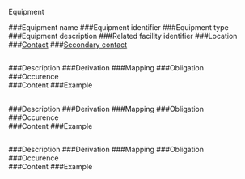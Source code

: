 
Equipment

###Equipment name
###Equipment identifier
###Equipment type
###Equipment description
###Related facility identifier
###Location
###[Contact](https://github.com/jiscresearch/sharedService/blob/master/metadata/properties/Agent/Agent%20Contact.md)
###[Secondary contact](https://github.com/jiscresearch/sharedService/blob/master/metadata/properties/Agent/Agent%20Contact.md)

##  
###Description
###Derivation
###Mapping
###Obligation	
###Occurence	
###Content 
###Example

##  
###Description
###Derivation
###Mapping
###Obligation	
###Occurence	
###Content 
###Example

##  
###Description
###Derivation
###Mapping
###Obligation	
###Occurence	
###Content 
###Example
